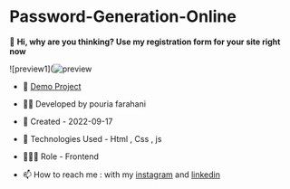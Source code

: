 # Password-Generation-Online

📜 **Hi, why are you thinking? Use my registration form for your site right now**

![preview1](![preview](https://user-images.githubusercontent.com/109727844/192861001-60d6fa4c-ff3c-4b76-a9cb-9fe81e662ffc.jpg)

- 🔗 [Demo Project](https://pouria-farahani-developer.github.io/RegisterForm2/)

- 👨‍💻 Developed by pouria farahani

- 📆 Created - 2022-09-17

- 🤖 Technologies Used - Html , Css , js

- 🕵🏻‍♀️ Role - Frontend

- 📫 How to reach me : with my [instagram](https://www.instagram.com/pouria_farahani_developer) and [linkedin](https://www.linkedin.com/in/pouria-farahani-developer)
